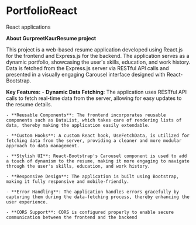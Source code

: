 # PortfolioReact
React applications

**About GurpreetKaurResume project**

This project is a web-based resume application developed using React.js for the frontend and Express.js for the backend. The application serves as a dynamic portfolio, showcasing the user's skills, education, and work history. Data is fetched from the Express.js server via RESTful API calls and presented in a visually engaging Carousel interface designed with React-Bootstrap.

**Key Features:**
    - **Dynamic Data Fetching**: The application uses RESTful API calls to fetch real-time data from the server, allowing for easy updates to the resume details.

    - **Reusable Components**: The frontend incorporates reusable components such as DataList, which takes care of rendering lists of data, thereby making the application easily extendable.

    - **Custom Hooks**: A custom React hook, UseFetchData, is utilized for fetching data from the server, providing a cleaner and more modular approach to data management.

    - **Stylish UI**: React-Bootstrap's Carousel component is used to add a touch of dynamism to the resume, making it more engaging to navigate through the user's skills, education, and work history.

    - **Responsive Design**: The application is built using Bootstrap, making it fully responsive and mobile-friendly.

    - **Error Handling**: The application handles errors gracefully by capturing them during the data-fetching process, thereby enhancing the user experience.

    - **CORS Support**: CORS is configured properly to enable secure communication between the frontend and the backend
